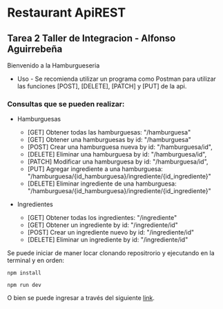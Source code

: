 # Restaurant ApiREST

## Tarea 2 Taller de Integracion - Alfonso Aguirrebeña

Bienvenido a la Hamburgueseria

- Uso - Se recomienda utilizar un programa como Postman para utilizar las funciones [POST], [DELETE], [PATCH] y [PUT] de la api.

### Consultas que se pueden realizar:

- Hamburguesas
  - [GET] Obtener todas las hamburguesas: "/hamburguesa"
  - [GET] Obtener una hamburguesas by id: "/hamburguesa"
  - [POST] Crear una hamburguesa nueva by id: "/hamburguesa/id",
  - [DELETE] Eliminar una hamburguesa by id: "/hamburguesa/id",
  - [PATCH] Modificar una hamburguesa by id: "/hamburguesa/id",
  - [PUT] Agregar ingrediente a una hamburguesa: "/hamburguesa/{id_hamburguesa}/ingrediente/{id_ingrediente}"
  - [DELETE] Eliminar ingrediente de una hamburguesa: "/hamburguesa/{id_hamburguesa}/ingrediente/{id_ingrediente}"
                      
- Ingredientes
  - [GET] Obtener todas los ingredientes: "/ingrediente"
  - [GET] Obtener un ingrediente by id: "/ingrediente/id"
  - [POST] Crear un ingrediente nuevo by id: "/ingrediente/id"
  - [DELETE] Eliminar un ingrediente by id: "/ingrediente/id"

Se puede iniciar de maner locar clonando repositrorio y ejecutando en la terminal y en orden:

`npm install`

`npm run dev`

O bien se puede ingresar a través del siguiente [link][blog].

[blog]: https://restaurantapirest.herokuapp.com/
